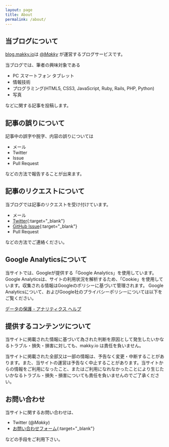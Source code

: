 ```yaml
---
layout: page
title: About
permalink: /about/
---
```


## 当ブログについて

[blog.makky.io](http://blog.makky.io)は
[@_Makky_](https://twitter.com/_Makky_)
が運営するブログサービスです。

当ブログでは、筆者の興味対象である

- PC スマートフォン タブレット
- 情報技術
- プログラミング(HTML5, CSS3, JavaScript, Ruby, Rails, PHP, Python)
- 写真

などに関する記事を投稿します。

## 記事の誤りについて
記事中の誤字や脱字、内容の誤りについては

- メール
- Twitter
- Issue
- Pull Request

などの方法で報告することが出来ます。

## 記事のリクエストについて
当ブログでは記事のリクエストを受け付けています。

- メール
- [Twitter](https://twitter.com/_Makky_){:target="_blank"}
- [GitHub Issue](https://github.com/makky3939/blog.makky.io/issues/new){:target="_blank"}
- Pull Request

などの方法でご連絡ください。

## Google Analyticsについて
当サイトでは、Googleが提供する「Google Analytics」を使用しています。Google Analyticsは、サイトの利用状況を解析するため、「Cookie」を使用しています。収集される情報はGoogleのポリシーに基づいて管理されます。
Google Analyticsについて、およびGoogle社のプライバシーポリシーについては以下をご覧ください。

[データの保護 - アナリティクス ヘルプ](https://support.google.com/analytics/answer/6004245?hl=ja)

## 提供するコンテンツについて
当サイトに掲載された情報に基づいて為された判断を原因として発生したいかなるトラブル・損失・損害に対しても、makky.io は責任を負いません。

当サイトに掲載された全部又は一部の情報は、予告なく変更・中断することがあります。また、当サイトの運営は予告なく中止することがあります。当サイトからの情報をご利用になったこと、またはご利用になれなかったことにより生じたいかなるトラブル・損失・損害についても責任を負いませんのでご了承ください。

## お問い合わせ
当サイトに関するお問い合わせは、

- Twitter (@_Makky_)
- [お問い合わせフォーム](http://goo.gl/forms/yxxNTMTI1rZtDYex2){:target="_blank"}

などの手段をご利用下さい。
